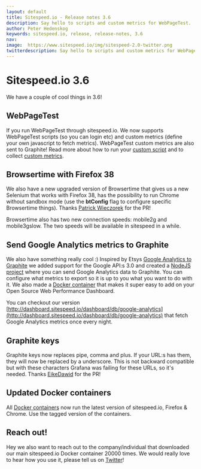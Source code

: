 ```yaml
---
layout: default
title: Sitespeed.io - Release notes 3.6
description: Say hello to scripts and custom metrics for WebPageTest.
author: Peter Hedenskog
keywords: sitespeed.io, release, release-notes, 3.6
nav:
image:  https://www.sitespeed.io/img/sitespeed-2.0-twitter.png
twitterdescription: Say hello to scripts and custom metrics for WebPageTest.
---
```


# Sitespeed.io 3.6
We have a couple of cool things in 3.6!

## WebPageTest
If you run WebPageTest through sitespeed.io. We now supports WebPageTest scripts (so you can login etc) and custom metrics (define your own javascript to fetch metrics). WebPageTest custom metrics are also sent to Graphite! Read more about how to run your [custom script](/documentation/webpagetest/#webpagetest-scripting) and to collect [custom metrics](/documentation/webpagetest/#custom-metrics).

## Browsertime with Firefox 38
We also have a new upgraded version of Browsertime that gives us a new Selenium that works with Firefox 38, has the possibility to run Chrome without sandbox mode (use the **btConfig** flag to configure specific Browsertime things). Thanks [Patrick Wieczorek](https://github.com/yesman82) for the PR!

Browsertime also has two new connection speeds: mobile2g and mobile3gslow. The two speeds will be available in sitespeed in a while.

## Send Google Analytics metrics to Graphite
We also have something really cool :) Inspired by Etsys [Google Analytics to Graphite](https://github.com/etsy/GoogleAnalyticsToGraphite) we added support for the Google API:s 3.0 and created a [NodeJS project](https://www.npmjs.com/package/gatographite) where you can send Google Analytics data to Graphite. You can configure what metrics to export so it is up to you what you want to do with it. We also made a [Docker container]( https://registry.hub.docker.com/u/sitespeedio/gatographite/) that makes it super easy to add on your Open Source Web Performance Dashboard.

You can checkout our version [http://dashboard.sitespeed.io/dashboard/db/google-analytics](http://dashboard.sitespeed.io/dashboard/db/google-analytics) that fetch Google Analytics metrics once every night.

## Graphite keys
Graphite keys now replaces pipe, comma and plus. If your URL:s has them, they will now be replaced by a underscore. This is not backward compatible but with these characters Grafana was failing for these URLs, so it's needed. Thanks [EikeDawid](https://github.com/EikeDawid) for the PR!


## Updated Docker containers
All [Docker containers](https://registry.hub.docker.com/repos/sitespeedio/) now run the latest version of sitespeed.io, Firefox & Chrome. Use the tagged version of the containers.

## Reach out!
Hey we also want to reach out to the company/individual that downloaded our main sitespeed.io Docker container 20000 times. We would really love to hear how you use it, please tell us on [Twitter](https://twitter.com/sitespeedio)!
